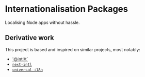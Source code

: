 # Internationalisation Packages

Localising Node apps without hassle.


## Derivative work

This project is based and inspired on similar projects, most notably:

* ['@intl/t`](https://www.npmjs.com/package/@intl/t)
* [`next-intl`](https://www.npmjs.com/package/next-intl)
* [`universal-i18n`](https://www.npmjs.com/package/universal-i18n)